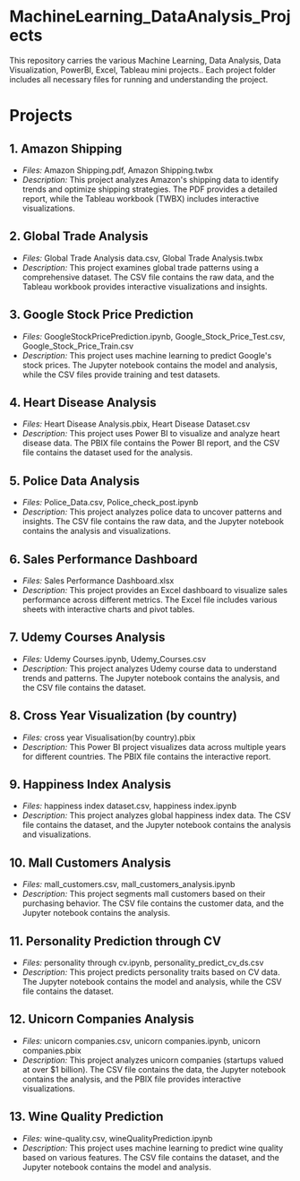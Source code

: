 # MachineLearning_DataAnalysis_Projects
This repository carries the various Machine Learning, Data Analysis, Data Visualization, PowerBI, Excel, Tableau mini projects.. Each project folder includes all necessary files for running and understanding the project.

# Projects
## 1. Amazon Shipping
- *Files:* Amazon Shipping.pdf, Amazon Shipping.twbx
- *Description:* This project analyzes Amazon's shipping data to identify trends and optimize shipping strategies. The PDF provides a detailed report, while the Tableau workbook (TWBX) includes interactive visualizations.

## 2. Global Trade Analysis
- *Files:* Global Trade Analysis data.csv, Global Trade Analysis.twbx
- *Description:* This project examines global trade patterns using a comprehensive dataset. The CSV file contains the raw data, and the Tableau workbook provides interactive visualizations and insights.

## 3. Google Stock Price Prediction
- *Files:* GoogleStockPricePrediction.ipynb, Google_Stock_Price_Test.csv, Google_Stock_Price_Train.csv
- *Description:* This project uses machine learning to predict Google's stock prices. The Jupyter notebook contains the model and analysis, while the CSV files provide training and test datasets.

## 4. Heart Disease Analysis
- *Files:* Heart Disease Analysis.pbix, Heart Disease Dataset.csv
- *Description:* This project uses Power BI to visualize and analyze heart disease data. The PBIX file contains the Power BI report, and the CSV file contains the dataset used for the analysis.

## 5. Police Data Analysis
- *Files:* Police_Data.csv, Police_check_post.ipynb
- *Description:* This project analyzes police data to uncover patterns and insights. The CSV file contains the raw data, and the Jupyter notebook contains the analysis and visualizations.

## 6. Sales Performance Dashboard
- *Files:* Sales Performance Dashboard.xlsx
- *Description:* This project provides an Excel dashboard to visualize sales performance across different metrics. The Excel file includes various sheets with interactive charts and pivot tables.

## 7. Udemy Courses Analysis
- *Files:* Udemy Courses.ipynb, Udemy_Courses.csv
- *Description:* This project analyzes Udemy course data to understand trends and patterns. The Jupyter notebook contains the analysis, and the CSV file contains the dataset.

## 8. Cross Year Visualization (by country)
- *Files:* cross year Visualisation(by country).pbix
- *Description:* This Power BI project visualizes data across multiple years for different countries. The PBIX file contains the interactive report.

## 9. Happiness Index Analysis
- *Files:* happiness index dataset.csv, happiness index.ipynb
- *Description:* This project analyzes global happiness index data. The CSV file contains the dataset, and the Jupyter notebook contains the analysis and visualizations.

## 10. Mall Customers Analysis
- *Files:* mall_customers.csv, mall_customers_analysis.ipynb
- *Description:* This project segments mall customers based on their purchasing behavior. The CSV file contains the customer data, and the Jupyter notebook contains the analysis.

## 11. Personality Prediction through CV
- *Files:* personality through cv.ipynb, personality_predict_cv_ds.csv
- *Description:* This project predicts personality traits based on CV data. The Jupyter notebook contains the model and analysis, while the CSV file contains the dataset.

## 12. Unicorn Companies Analysis
- *Files:* unicorn companies.csv, unicorn companies.ipynb, unicorn companies.pbix
- *Description:* This project analyzes unicorn companies (startups valued at over $1 billion). The CSV file contains the data, the Jupyter notebook contains the analysis, and the PBIX file provides interactive visualizations.

## 13. Wine Quality Prediction
- *Files:* wine-quality.csv, wineQualityPrediction.ipynb
- *Description:* This project uses machine learning to predict wine quality based on various features. The CSV file contains the dataset, and the Jupyter notebook contains the model and analysis.
